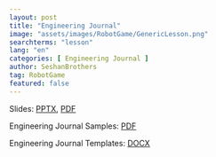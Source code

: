 ```yaml
---
layout: post
title: "Engineering Journal"
image: "assets/images/RobotGame/GenericLesson.png"
searchterms: "lesson"
lang: "en"
categories: [ Engineering Journal ]
author: SeshanBrothers
tag: RobotGame
featured: false
---
```




Slides: <a href="/translations/en-us/RobotGame/EngineeringJournal.pptx">PPTX</a>, <a href="/translations/en-us/RobotGame/EngineeringJournal.pdf">PDF </a>

Engineering Journal Samples: <a href="/translations/en-us/RobotGame/EngineeringJournalSamples.pdf">PDF </a>

Engineering Journal Templates:
<a href="/translations/en-us/RobotGame/EngineeringJournalTemplates.docx">DOCX </a>

